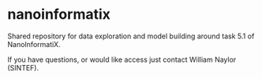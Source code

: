 # nanoinformatix

Shared repository for data exploration and model building around task 5.1 of NanoInformatiX.

If you have questions, or would like access just contact William Naylor (SINTEF).
